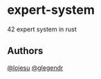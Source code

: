 # expert-system
42 expert system in rust
## Authors
[@lojesu](https://github.com/lojesu/)
[@glegendr](https://github.com/glegendr/)
